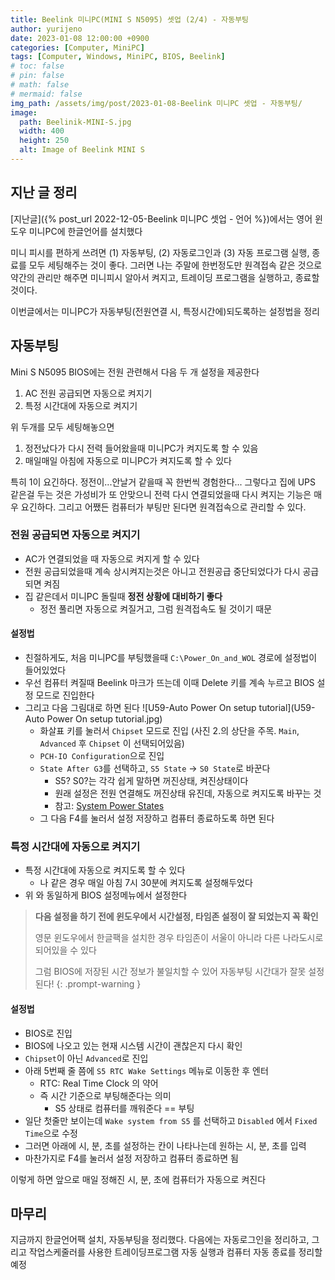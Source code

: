 ```yaml
---
title: Beelink 미니PC(MINI S N5095) 셋업 (2/4) - 자동부팅
author: yurijeno
date: 2023-01-08 12:00:00 +0900
categories: [Computer, MiniPC]
tags: [Computer, Windows, MiniPC, BIOS, Beelink]
# toc: false
# pin: false
# math: false
# mermaid: false
img_path: /assets/img/post/2023-01-08-Beelink 미니PC 셋업 - 자동부팅/
image:
  path: Beelinik-MINI-S.jpg
  width: 400
  height: 250
  alt: Image of Beelink MINI S
---
```


## 지난 글 정리

[지난글]({% post_url 2022-12-05-Beelink 미니PC 셋업 - 언어 %})에서는 영어 윈도우 미니PC에 한글언어를 설치했다

미니 피시를 편하게 쓰려면 (1) 자동부팅, (2) 자동로그인과 (3) 자동 프로그램 실행, 종료를 모두 세팅해주는 것이 좋다. 그러면 나는 주말에 한번정도만 원격접속 같은 것으로 약간의 관리만 해주면 미니피시 알아서 켜지고, 트레이딩 프로그램을 실행하고, 종료할 것이다.

이번글에서는 미니PC가 자동부팅(전원연결 시, 특정시간에)되도록하는 설정법을 정리

## 자동부팅

Mini S N5095 BIOS에는 전원 관련해서 다음 두 개 설정을 제공한다
1. AC 전원 공급되면 자동으로 켜지기
2. 특정 시간대에 자동으로 켜지기

위 두개를 모두 세팅해놓으면
1. 정전났다가 다시 전력 들어왔을때 미니PC가 켜지도록 할 수 있음
2. 매일매일 아침에 자동으로 미니PC가 켜지도록 할 수 있다

특히 1이 요긴하다. 정전이...안날거 같을때 꼭 한번씩 경험한다... 그렇다고 집에 UPS 같은걸 두는 것은 가성비가 또 안맞으니 전력 다시 연결되었을때 다시 켜지는 기능은 매우 요긴하다. 그리고 어쨌든 컴퓨터가 부팅만 된다면 원격접속으로 관리할 수 있다.


### 전원 공급되면 자동으로 켜지기
- AC가 연결되었을 때 자동으로 켜지게 할 수 있다
- 전원 공급되었을때 계속 상시켜지는것은 아니고 전원공급 중단되었다가 다시 공급되면 켜짐
- 집 같은데서 미니PC 돌릴때 **정전 상황에 대비하기 좋다**
  - 정전 풀리면 자동으로 켜질거고, 그럼 원격접속도 될 것이기 때문

#### 설정법
- 친절하게도, 처음 미니PC를 부팅했을때 `C:\Power_On_and_WOL` 경로에 설정법이 들어있었다
- 우선 컴퓨터 켜질때 Beelink 마크가 뜨는데 이때 Delete 키를 계속 누르고 BIOS 설정 모드로 진입한다
- 그리고 다음 그림대로 하면 된다
  ![U59-Auto Power On setup tutorial](U59-Auto Power On setup tutorial.jpg)
  - 화살표 키를 눌러서 `Chipset` 모드로 진입 (사진 2.의 상단을 주목. `Main`, `Advanced` 후 `Chipset` 이 선택되어있음)
  - `PCH-IO Configuration`으로 진입
  - `State After G3`를 선택하고, `S5 State` → `S0 State`로 바꾼다
    - S5? S0?는 각각 쉽게 말하면 꺼진상태, 켜진상태이다
    - 원래 설정은 전원 연결해도 꺼진상태 유진데, 자동으로 켜지도록 바꾸는 것
    - 참고: [System Power States](https://learn.microsoft.com/en-us/windows/win32/power/system-power-states)
  - 그 다음 F4를 눌러서 설정 저장하고 컴퓨터 종료하도록 하면 된다

### 특정 시간대에 자동으로 켜지기
- 특정 시간대에 자동으로 켜지도록 할 수 있다
  - 나 같은 경우 매일 아침 7시 30분에 켜지도록 설정해두었다
- 위 와 동일하게 BIOS 설정메뉴에서 설정한다

> **다음 설정을 하기 전에 윈도우에서 시간설정, 타임존 설정이 잘 되었는지 꼭 확인**
>
> 영문 윈도우에서 한글팩을 설치한 경우 타임존이 서울이 아니라 다른 나라도시로 되어있을 수 있다
>
> 그럼 BIOS에 저장된 시간 정보가 불일치할 수 있어 자동부팅 시간대가 잘못 설정된다!
{: .prompt-warning }


#### 설정법
- BIOS로 진입
- BIOS에 나오고 있는 현재 시스템 시간이 괜찮은지 다시 확인
- `Chipset`이 아닌 `Advanced`로 진입
- 아래 5번째 줄 쯤에 `S5 RTC Wake Settings` 메뉴로 이동한 후 엔터
  - RTC: Real Time Clock 의 약어
  - 즉 시간 기준으로 부팅해준다는 의미
    - S5 상태로 컴퓨터를 깨워준다 == 부팅
- 일단 첫줄만 보이는데 `Wake system from S5` 를 선택하고 `Disabled` 에서 `Fixed Time`으로 수정
- 그러면 아래에 시, 분, 초를 설정하는 칸이 나타나는데 원하는 시, 분, 초를 입력
- 마찬가지로 F4를 눌러서 설정 저장하고 컴퓨터 종료하면 됨

이렇게 하면 앞으로 매일 정해진 시, 분, 초에 컴퓨터가 자동으로 켜진다



## 마무리

지금까지 한글언어팩 설치, 자동부팅을 정리했다. 다음에는 자동로그인을 정리하고, 그리고 작업스케줄러를 사용한 트레이딩프로그램 자동 실행과 컴퓨터 자동 종료를 정리할 예정


